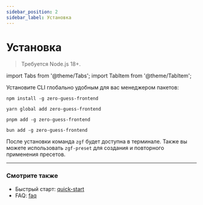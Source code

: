```yaml
---
sidebar_position: 2
sidebar_label: Установка
---
```


# Установка

> Требуется Node.js 18+.

import Tabs from '@theme/Tabs';
import TabItem from '@theme/TabItem';

Установите CLI глобально удобным для вас менеджером пакетов:

<Tabs>
  <TabItem value="npm" label="npm" default>

  ```shell
  npm install -g zero-guess-frontend
  ```

  </TabItem>
  <TabItem value="yarn" label="yarn">

  ```shell
  yarn global add zero-guess-frontend
  ```

  </TabItem>
  <TabItem value="pnpm" label="pnpm">

  ```shell
  pnpm add -g zero-guess-frontend
  ```

  </TabItem>
  <TabItem value="bun" label="bun">

  ```shell
  bun add -g zero-guess-frontend
  ```

  </TabItem>
</Tabs>

После установки команда `zgf` будет доступна в терминале.
Также вы можете использовать `zgf-preset` для создания и повторного применения пресетов.



---

### Смотрите также

- Быстрый старт: [quick-start](./quick-start)
- FAQ: [faq](./faq)
